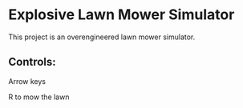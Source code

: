 # Explosive Lawn Mower Simulator

This project is an overengineered lawn mower simulator.

## Controls:
Arrow keys 

R to mow the lawn
